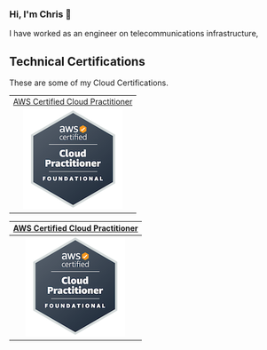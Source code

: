 ### Hi, I'm Chris 👋

I have worked as an engineer on telecommunications infrastructure, 

<!--
**rickardc/rickardc** is a ✨ _special_ ✨ repository because its `README.md` (this file) appears on your GitHub profile.

Here are some ideas to get you started:

- 🔭 I’m currently working on ...
- 🌱 I’m currently learning ...
- 👯 I’m looking to collaborate on ...
- 🤔 I’m looking for help with ...
- 💬 Ask me about ...
- 📫 How to reach me: ...
- 😄 Pronouns: ...
- ⚡ Fun fact: ...
-->

## Technical Certifications

These are some of my Cloud Certifications.

<table>
    <tr>
        <td>
            <a href="https://www.credly.com/badges/b7232518-e858-4961-81fc-32be8077ccb9/public_url" >AWS Certified Cloud Practitioner</a>
        </td>
    </tr>
    <!-- -->
    <tr>
        <td>
            <img src="https://github.com/rickardc/rickardc/blob/main/assets/aws-certified-cloud-practitioner.png">
        </td>
    </tr>

</table>

|[**AWS Certified Cloud Practitioner**](https://www.credly.com/badges/b7232518-e858-4961-81fc-32be8077ccb9/public_url)|
|:---:|
|![ASW-CCP](https://github.com/rickardc/rickardc/blob/main/assets/aws-certified-cloud-practitioner.png)|




<style>
    td {
        text-align: center;
    }

</style>